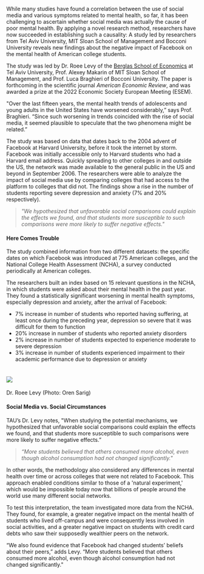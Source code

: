 While many studies have found a correlation between the use of social media and various symptoms related to mental health, so far, it has been challenging to ascertain whether social media was actually the cause of poor mental health. By applying a novel research method, researchers have now succeeded in establishing such a causality: A study led by researchers from Tel Aviv University, MIT Sloan School of Management and Bocconi University reveals new findings about the negative impact of Facebook on the mental health of American college students.

The study was led by Dr. Roee Levy of the [Berglas School of Economics](https://en-econ.tau.ac.il/ "Berglas School of Economics open in new window") at Tel Aviv University, Prof. Alexey Makarin of MIT Sloan School of Management, and Prof. Luca Braghieri of Bocconi University. The paper is forthcoming in the scientific journal _American Economic Review_, and was awarded a prize at the 2022 Economic Society European Meeting (ESEM).

"Over the last fifteen years, the mental health trends of adolescents and young adults in the United States have worsened considerably,” says Prof. Braghieri. “Since such worsening in trends coincided with the rise of social media, it seemed plausible to speculate that the two phenomena might be related.” 

The study was based on data that dates back to the 2004 advent of Facebook at Harvard University, before it took the internet by storm. Facebook was initially accessible only to Harvard students who had a Harvard email address. Quickly spreading to other colleges in and outside the US, the network was made available to the general public in the US and beyond in September 2006. The researchers were able to analyze the impact of social media use by comparing colleges that had access to the platform to colleges that did not. The findings show a rise in the number of students reporting severe depression and anxiety (7% and 20% respectively). 

> _"We hypothesized that unfavorable social comparisons could explain the effects we found, and that students more susceptible to such comparisons were more likely to suffer negative effects."_

#### Here Comes Trouble

The study combined information from two different datasets: the specific dates on which Facebook was introduced at 775 American colleges, and the National College Health Assessment (NCHA), a survey conducted periodically at American colleges.

The researchers built an index based on 15 relevant questions in the NCHA, in which students were asked about their mental health in the past year. They found a statistically significant worsening in mental health symptoms, especially depression and anxiety, after the arrival of Facebook: 

-   7% increase in number of students who reported having suffering, at least once during the preceding year, depression so severe that it was difficult for them to function 
-   20% increase in number of students who reported anxiety disorders 
-   2% increase in number of students expected to experience moderate to severe depression 
-   3% increase in number of students experienced impairment to their academic performance due to depression or anxiety   
     

#### ![](https://english.tau.ac.il/sites/default/files/media_server/English/roee_levy_580.jpg)

Dr. Roee Levy (Photo: Oren Sarig)

#### Social Media vs. Social Circumstances

TAU’s Dr. Levy notes, "When studying the potential mechanisms, we hypothesized that unfavorable social comparisons could explain the effects we found, and that students more susceptible to such comparisons were more likely to suffer negative effects.”

> _“More students believed that others consumed more alcohol, even though alcohol consumption had not changed significantly."_  

In other words, the methodology also considered any differences in mental health over time or across colleges that were not related to Facebook. This approach enabled conditions similar to those of a 'natural experiment,' which would be impossible today now that billions of people around the world use many different social networks.

To test this interpretation, the team investigated more data from the NCHA. They found, for example, a greater negative impact on the mental health of students who lived off-campus and were consequently less involved in social activities, and a greater negative impact on students with credit card debts who saw their supposedly wealthier peers on the network. 

“We also found evidence that Facebook had changed students’ beliefs about their peers,” adds Levy. “More students believed that others consumed more alcohol, even though alcohol consumption had not changed significantly."
